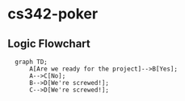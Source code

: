 # cs342-poker

## Logic Flowchart

```mermaid
  graph TD;
      A[Are we ready for the project]-->B[Yes];
      A-->C[No];
      B-->D[We're screwed!];
      C-->D[We're screwed!];
```
